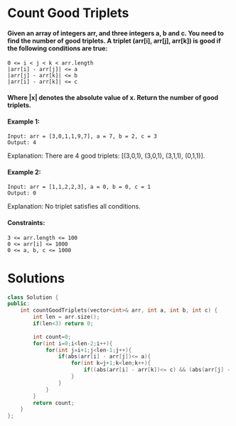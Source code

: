 # Count Good Triplets

#### Given an array of integers arr, and three integers a, b and c. You need to find the number of good triplets. A triplet (arr[i], arr[j], arr[k]) is good if the following conditions are true:

    0 <= i < j < k < arr.length
    |arr[i] - arr[j]| <= a
    |arr[j] - arr[k]| <= b
    |arr[i] - arr[k]| <= c

#### Where |x| denotes the absolute value of x. Return the number of good triplets.

 

#### Example 1:
````
Input: arr = [3,0,1,1,9,7], a = 7, b = 2, c = 3
Output: 4
````
Explanation: There are 4 good triplets: [(3,0,1), (3,0,1), (3,1,1), (0,1,1)].

#### Example 2:
````
Input: arr = [1,1,2,2,3], a = 0, b = 0, c = 1
Output: 0
````
Explanation: No triplet satisfies all conditions.

 

#### Constraints:

    3 <= arr.length <= 100
    0 <= arr[i] <= 1000
    0 <= a, b, c <= 1000

# Solutions

```cpp
class Solution {
public:
    int countGoodTriplets(vector<int>& arr, int a, int b, int c) {
        int len = arr.size();
        if(len<3) return 0;
        
        int count=0;
        for(int i=0;i<len-2;i++){
            for(int j=i+1;j<len-1;j++){
                if(abs(arr[i] - arr[j])<= a){
                    for(int k=j+1;k<len;k++){
                        if((abs(arr[i] - arr[k])<= c) && (abs(arr[j] - arr[k])<= b)) count++;
                    }
                }
            }
        }
        return count;
    }
};

```